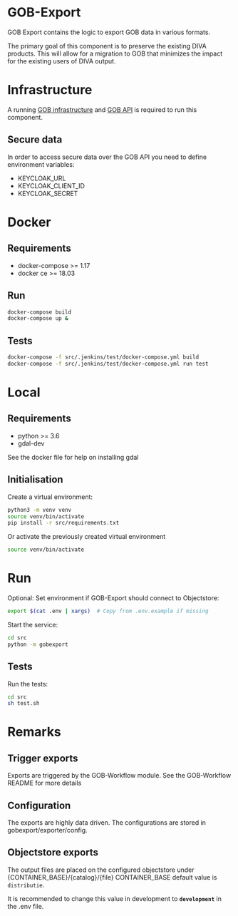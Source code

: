 # GOB-Export

GOB Export contains the logic to export GOB data in various formats.

The primary goal of this component is to preserve the existing DIVA products.
This will allow for a migration to GOB that minimizes the impact for the existing users of DIVA output.

# Infrastructure

A running [GOB infrastructure](https://github.com/Amsterdam/GOB-Infra) and
[GOB API](https://github.com/Amsterdam/GOB-API)
is required to run this component.

## Secure data

In order to access secure data over the GOB API you need to define environment variables:
- KEYCLOAK_URL
- KEYCLOAK_CLIENT_ID
- KEYCLOAK_SECRET

# Docker

## Requirements

* docker-compose >= 1.17
* docker ce >= 18.03

## Run

```bash
docker-compose build
docker-compose up &
```

## Tests

```bash
docker-compose -f src/.jenkins/test/docker-compose.yml build
docker-compose -f src/.jenkins/test/docker-compose.yml run test
```

# Local

## Requirements

* python >= 3.6
* gdal-dev

See the docker file for help on installing gdal

## Initialisation

Create a virtual environment:

```bash
python3 -m venv venv
source venv/bin/activate
pip install -r src/requirements.txt
```

Or activate the previously created virtual environment

```bash
source venv/bin/activate
```

# Run

Optional: Set environment if GOB-Export should connect to Objectstore:

```bash
export $(cat .env | xargs)  # Copy from .env.example if missing
```

Start the service:

```bash
cd src
python -m gobexport
```

## Tests

Run the tests:

```bash
cd src
sh test.sh
```

# Remarks

## Trigger exports

Exports are triggered by the GOB-Workflow module. See the GOB-Workflow README for more details

## Configuration

The exports are highly data driven. The configurations are stored in gobexport/exporter/config.

## Objectstore exports

The output files are placed on the configured objectstore under {CONTAINER_BASE}/{catalog}/{file}
CONTAINER_BASE default value is `distributie`.

It is recommended to change this value in development to **`development`** in the .env file.
